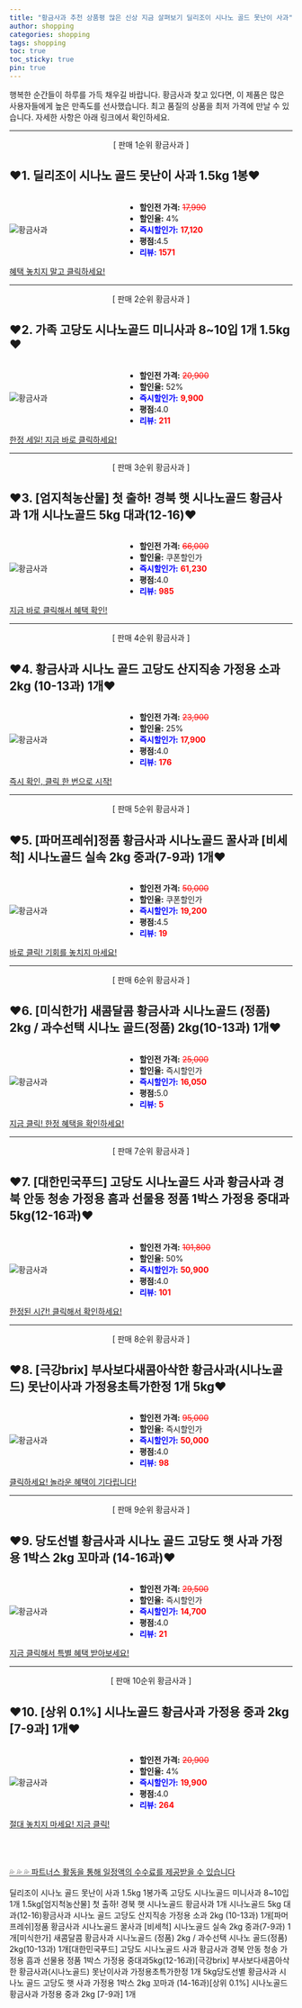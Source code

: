 ```yaml
---
title: "황금사과 추천 상품평 많은 신상 지금 살펴보기 딜리조이 시나노 골드 못난이 사과"
author: shopping
categories: shopping
tags: shopping
toc: true
toc_sticky: true
pin: true
---
```

행복한 순간들이 하루를 가득 채우길 바랍니다. 황금사과 찾고 있다면, 이 제품은 많은 사용자들에게 높은 만족도를 선사했습니다. 최고 품질의 상품을 최저 가격에 만날 수 있습니다. 자세한 사항은 아래 링크에서 확인하세요.

---
<p class="toplist" style="margin: 0 auto; display: block; width: fit-content;">[ 판매 1순위 황금사과 ]</p>

<h2><strong>❤️1. 딜리조이 시나노 골드 못난이 사과 1.5kg 1봉❤️</strong></h2>

<div style="display: flex; align-items: center;">
    <div style="flex: 0.4;">
        <img src="https://thumbnail6.coupangcdn.com/thumbnails/remote/230x230ex/image/retail/images/2352339410674853-b1efdf98-47c3-4269-99cc-04a27a999b4b.jpg" alt="황금사과" style="max-width: 100%;">
    </div>
    <div style="flex: 0.6; margin-left: 10px;">
        <ul>
            <li><strong>할인전 가격:</strong> <del style="color: red;">17,990</del></li>
            <li><strong>할인율:</strong> 4%</li>
            <li><span style='color:blue'><strong>즉시할인가:</strong></span> <span style='color:red'><strong>17,120</strong></span></li>
            <li><strong>평점:</strong>4.5</li>
            <li><span style='color:blue'><strong>리뷰:</strong></span> <span style='color:red'><strong>1571</strong></span></li>
        </ul>
    </div>
</div>
<div class="center">
    <a href="https://selin100587.github.io?lptag=AF9450613&subid=githubio&pageKey=6415769500&traceid=V0-153&itemId=13778851178&vendorItemId=81029336837" class="myButton">
        혜택 놓치지 말고 클릭하세요!
    </a>
</div>


---
<p class="toplist" style="margin: 0 auto; display: block; width: fit-content;">[ 판매 2순위 황금사과 ]</p>

<h2><strong>❤️2. 가족 고당도 시나노골드 미니사과 8~10입 1개 1.5kg❤️</strong></h2>

<div style="display: flex; align-items: center;">
    <div style="flex: 0.4;">
        <img src="https://thumbnail8.coupangcdn.com/thumbnails/remote/230x230ex/image/retail/images/3708651815463192-eb2e4442-7baa-4d84-8299-0f94126f0d1f.jpg" alt="황금사과" style="max-width: 100%;">
    </div>
    <div style="flex: 0.6; margin-left: 10px;">
        <ul>
            <li><strong>할인전 가격:</strong> <del style="color: red;">20,900</del></li>
            <li><strong>할인율:</strong> 52%</li>
            <li><span style='color:blue'><strong>즉시할인가:</strong></span> <span style='color:red'><strong>9,900</strong></span></li>
            <li><strong>평점:</strong>4.0</li>
            <li><span style='color:blue'><strong>리뷰:</strong></span> <span style='color:red'><strong>211</strong></span></li>
        </ul>
    </div>
</div>
<div class="center">
    <a href="https://selin100587.github.io?lptag=AF9450613&subid=githubio&pageKey=7647884338&traceid=V0-153&itemId=20341039303&vendorItemId=87425848336" class="myButton">
        한정 세일! 지금 바로 클릭하세요!
    </a>
</div>


---
<p class="toplist" style="margin: 0 auto; display: block; width: fit-content;">[ 판매 3순위 황금사과 ]</p>

<h2><strong>❤️3. [엄지척농산물] 첫 출하! 경북 햇 시나노골드 황금사과 1개 시나노골드 5kg 대과(12-16)❤️</strong></h2>

<div style="display: flex; align-items: center;">
    <div style="flex: 0.4;">
        <img src="https://thumbnail7.coupangcdn.com/thumbnails/remote/230x230ex/image/vendor_inventory/817f/d14c9b3fbe2b50f7db9e9d7e0ec50045f2c7a3a001ca563bdbb2b58f0d40.jpg" alt="황금사과" style="max-width: 100%;">
    </div>
    <div style="flex: 0.6; margin-left: 10px;">
        <ul>
            <li><strong>할인전 가격:</strong> <del style="color: red;">66,000</del></li>
            <li><strong>할인율:</strong> 쿠폰할인가</li>
            <li><span style='color:blue'><strong>즉시할인가:</strong></span> <span style='color:red'><strong>61,230</strong></span></li>
            <li><strong>평점:</strong>4.0</li>
            <li><span style='color:blue'><strong>리뷰:</strong></span> <span style='color:red'><strong>985</strong></span></li>
        </ul>
    </div>
</div>
<div class="center">
    <a href="https://selin100587.github.io?lptag=AF9450613&subid=githubio&pageKey=7600236611&traceid=V0-153&itemId=20103370991&vendorItemId=87198433522" class="myButton">
        지금 바로 클릭해서 혜택 확인!
    </a>
</div>


---
<p class="toplist" style="margin: 0 auto; display: block; width: fit-content;">[ 판매 4순위 황금사과 ]</p>

<h2><strong>❤️4. 황금사과 시나노 골드 고당도 산지직송 가정용 소과 2kg (10-13과) 1개❤️</strong></h2>

<div style="display: flex; align-items: center;">
    <div style="flex: 0.4;">
        <img src="https://thumbnail9.coupangcdn.com/thumbnails/remote/230x230ex/image/vendor_inventory/c120/e8487a7bd4f813003913307714e4377e795b7f1ceb3319547a4b632df9fe.png" alt="황금사과" style="max-width: 100%;">
    </div>
    <div style="flex: 0.6; margin-left: 10px;">
        <ul>
            <li><strong>할인전 가격:</strong> <del style="color: red;">23,900</del></li>
            <li><strong>할인율:</strong> 25%</li>
            <li><span style='color:blue'><strong>즉시할인가:</strong></span> <span style='color:red'><strong>17,900</strong></span></li>
            <li><strong>평점:</strong>4.0</li>
            <li><span style='color:blue'><strong>리뷰:</strong></span> <span style='color:red'><strong>176</strong></span></li>
        </ul>
    </div>
</div>
<div class="center">
    <a href="https://selin100587.github.io?lptag=AF9450613&subid=githubio&pageKey=7642519197&traceid=V0-153&itemId=20312090037&vendorItemId=85718603740" class="myButton">
        즉시 확인, 클릭 한 번으로 시작!
    </a>
</div>


---
<p class="toplist" style="margin: 0 auto; display: block; width: fit-content;">[ 판매 5순위 황금사과 ]</p>

<h2><strong>❤️5. [파머프레쉬]정품 황금사과 시나노골드 꿀사과 [비세척] 시나노골드 실속 2kg 중과(7-9과) 1개❤️</strong></h2>

<div style="display: flex; align-items: center;">
    <div style="flex: 0.4;">
        <img src="https://thumbnail8.coupangcdn.com/thumbnails/remote/230x230ex/image/vendor_inventory/23d3/242f3fb2567d686f173440ad76f004d89a4583a63010db1680e2e89647cd.png" alt="황금사과" style="max-width: 100%;">
    </div>
    <div style="flex: 0.6; margin-left: 10px;">
        <ul>
            <li><strong>할인전 가격:</strong> <del style="color: red;">50,000</del></li>
            <li><strong>할인율:</strong> 쿠폰할인가</li>
            <li><span style='color:blue'><strong>즉시할인가:</strong></span> <span style='color:red'><strong>19,200</strong></span></li>
            <li><strong>평점:</strong>4.5</li>
            <li><span style='color:blue'><strong>리뷰:</strong></span> <span style='color:red'><strong>19</strong></span></li>
        </ul>
    </div>
</div>
<div class="center">
    <a href="https://selin100587.github.io?lptag=AF9450613&subid=githubio&pageKey=7642663491&traceid=V0-153&itemId=23663997086&vendorItemId=90689267139" class="myButton">
        바로 클릭! 기회를 놓치지 마세요!
    </a>
</div>


---
<p class="toplist" style="margin: 0 auto; display: block; width: fit-content;">[ 판매 6순위 황금사과 ]</p>

<h2><strong>❤️6. [미식한가] 새콤달콤 황금사과 시나노골드 (정품) 2kg / 과수선택 시나노 골드(정품) 2kg(10-13과) 1개❤️</strong></h2>

<div style="display: flex; align-items: center;">
    <div style="flex: 0.4;">
        <img src="https://thumbnail7.coupangcdn.com/thumbnails/remote/230x230ex/image/vendor_inventory/ef01/18b7a57c95df308ed69ced2bf13f65849437a052a436962e12847195ac9e.jpg" alt="황금사과" style="max-width: 100%;">
    </div>
    <div style="flex: 0.6; margin-left: 10px;">
        <ul>
            <li><strong>할인전 가격:</strong> <del style="color: red;">25,000</del></li>
            <li><strong>할인율:</strong> 즉시할인가</li>
            <li><span style='color:blue'><strong>즉시할인가:</strong></span> <span style='color:red'><strong>16,050</strong></span></li>
            <li><strong>평점:</strong>5.0</li>
            <li><span style='color:blue'><strong>리뷰:</strong></span> <span style='color:red'><strong>5</strong></span></li>
        </ul>
    </div>
</div>
<div class="center">
    <a href="https://selin100587.github.io?lptag=AF9450613&subid=githubio&pageKey=7665640499&traceid=V0-153&itemId=20434319507&vendorItemId=87515404123" class="myButton">
        지금 클릭! 한정 혜택을 확인하세요!
    </a>
</div>


---
<p class="toplist" style="margin: 0 auto; display: block; width: fit-content;">[ 판매 7순위 황금사과 ]</p>

<h2><strong>❤️7. [대한민국푸드] 고당도 시나노골드 사과 황금사과 경북 안동 청송 가정용 흠과 선물용 정품 1박스 가정용 중대과5kg(12-16과)❤️</strong></h2>

<div style="display: flex; align-items: center;">
    <div style="flex: 0.4;">
        <img src="https://thumbnail8.coupangcdn.com/thumbnails/remote/230x230ex/image/vendor_inventory/0bca/f832f0733228b8a78e00c9eef093f04d32e9bfc33d0425328a89f49d1ebd.jpg" alt="황금사과" style="max-width: 100%;">
    </div>
    <div style="flex: 0.6; margin-left: 10px;">
        <ul>
            <li><strong>할인전 가격:</strong> <del style="color: red;">101,800</del></li>
            <li><strong>할인율:</strong> 50%</li>
            <li><span style='color:blue'><strong>즉시할인가:</strong></span> <span style='color:red'><strong>50,900</strong></span></li>
            <li><strong>평점:</strong>4.0</li>
            <li><span style='color:blue'><strong>리뷰:</strong></span> <span style='color:red'><strong>101</strong></span></li>
        </ul>
    </div>
</div>
<div class="center">
    <a href="https://selin100587.github.io?lptag=AF9450613&subid=githubio&pageKey=7879647469&traceid=V0-153&itemId=21546208202&vendorItemId=88599162007" class="myButton">
        한정된 시간! 클릭해서 확인하세요!
    </a>
</div>


---
<p class="toplist" style="margin: 0 auto; display: block; width: fit-content;">[ 판매 8순위 황금사과 ]</p>

<h2><strong>❤️8. [극강brix] 부사보다새콤아삭한 황금사과(시나노골드) 못난이사과 가정용초특가한정 1개 5kg❤️</strong></h2>

<div style="display: flex; align-items: center;">
    <div style="flex: 0.4;">
        <img src="https://thumbnail7.coupangcdn.com/thumbnails/remote/230x230ex/image/vendor_inventory/1a84/656660a6878a663807e1001856b2fd69401e77230470cc748e7c4cfc325a.png" alt="황금사과" style="max-width: 100%;">
    </div>
    <div style="flex: 0.6; margin-left: 10px;">
        <ul>
            <li><strong>할인전 가격:</strong> <del style="color: red;">95,000</del></li>
            <li><strong>할인율:</strong> 즉시할인가</li>
            <li><span style='color:blue'><strong>즉시할인가:</strong></span> <span style='color:red'><strong>50,000</strong></span></li>
            <li><strong>평점:</strong>4.0</li>
            <li><span style='color:blue'><strong>리뷰:</strong></span> <span style='color:red'><strong>98</strong></span></li>
        </ul>
    </div>
</div>
<div class="center">
    <a href="https://selin100587.github.io?lptag=AF9450613&subid=githubio&pageKey=8017802114&traceid=V0-153&itemId=22395378348&vendorItemId=89440299291" class="myButton">
        클릭하세요! 놀라운 혜택이 기다립니다!
    </a>
</div>


---
<p class="toplist" style="margin: 0 auto; display: block; width: fit-content;">[ 판매 9순위 황금사과 ]</p>

<h2><strong>❤️9. 당도선별 황금사과 시나노 골드 고당도 햇 사과 가정용 1박스 2kg 꼬마과 (14-16과)❤️</strong></h2>

<div style="display: flex; align-items: center;">
    <div style="flex: 0.4;">
        <img src="https://thumbnail7.coupangcdn.com/thumbnails/remote/230x230ex/image/vendor_inventory/07a5/dcc1c98a65a08ba47a952bcbca8585bbe194cf6ceb01fba9a3658ccb3e3b.jpg" alt="황금사과" style="max-width: 100%;">
    </div>
    <div style="flex: 0.6; margin-left: 10px;">
        <ul>
            <li><strong>할인전 가격:</strong> <del style="color: red;">29,500</del></li>
            <li><strong>할인율:</strong> 즉시할인가</li>
            <li><span style='color:blue'><strong>즉시할인가:</strong></span> <span style='color:red'><strong>14,700</strong></span></li>
            <li><strong>평점:</strong>4.0</li>
            <li><span style='color:blue'><strong>리뷰:</strong></span> <span style='color:red'><strong>21</strong></span></li>
        </ul>
    </div>
</div>
<div class="center">
    <a href="https://selin100587.github.io?lptag=AF9450613&subid=githubio&pageKey=8088217856&traceid=V0-153&itemId=22832676188&vendorItemId=89867417571" class="myButton">
        지금 클릭해서 특별 혜택 받아보세요!
    </a>
</div>


---
<p class="toplist" style="margin: 0 auto; display: block; width: fit-content;">[ 판매 10순위 황금사과 ]</p>

<h2><strong>❤️10. [상위 0.1%] 시나노골드 황금사과 가정용 중과 2kg [7-9과] 1개❤️</strong></h2>

<div style="display: flex; align-items: center;">
    <div style="flex: 0.4;">
        <img src="https://thumbnail9.coupangcdn.com/thumbnails/remote/230x230ex/image/vendor_inventory/addd/34417420abfc66d733e64c66ed9c7fac81d655f4363a006179118ef76251.png" alt="황금사과" style="max-width: 100%;">
    </div>
    <div style="flex: 0.6; margin-left: 10px;">
        <ul>
            <li><strong>할인전 가격:</strong> <del style="color: red;">20,900</del></li>
            <li><strong>할인율:</strong> 4%</li>
            <li><span style='color:blue'><strong>즉시할인가:</strong></span> <span style='color:red'><strong>19,900</strong></span></li>
            <li><strong>평점:</strong>4.0</li>
            <li><span style='color:blue'><strong>리뷰:</strong></span> <span style='color:red'><strong>264</strong></span></li>
        </ul>
    </div>
</div>
<div class="center">
    <a href="https://selin100587.github.io?lptag=AF9450613&subid=githubio&pageKey=7600233862&traceid=V0-153&itemId=20103359036&vendorItemId=85731809809" class="myButton">
        절대 놓치지 마세요! 지금 클릭!
    </a>
</div>

<br><br><br>[💦 💦 💦 파트너스 활동을 통해 일정액의 수수료를 제공받을 수 있습니다](https://link.coupang.com/a/bcpT2c)<br><br>딜리조이 시나노 골드 못난이 사과 1.5kg 1봉가족 고당도 시나노골드 미니사과 8~10입 1개 1.5kg[엄지척농산물] 첫 출하! 경북 햇 시나노골드 황금사과 1개 시나노골드 5kg 대과(12-16)황금사과 시나노 골드 고당도 산지직송 가정용 소과 2kg (10-13과) 1개[파머프레쉬]정품 황금사과 시나노골드 꿀사과 [비세척] 시나노골드 실속 2kg 중과(7-9과) 1개[미식한가] 새콤달콤 황금사과 시나노골드 (정품) 2kg / 과수선택 시나노 골드(정품) 2kg(10-13과) 1개[대한민국푸드] 고당도 시나노골드 사과 황금사과 경북 안동 청송 가정용 흠과 선물용 정품 1박스 가정용 중대과5kg(12-16과)[극강brix] 부사보다새콤아삭한 황금사과(시나노골드) 못난이사과 가정용초특가한정 1개 5kg당도선별 황금사과 시나노 골드 고당도 햇 사과 가정용 1박스 2kg 꼬마과 (14-16과)[상위 0.1%] 시나노골드 황금사과 가정용 중과 2kg [7-9과] 1개